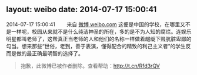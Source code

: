 layout: weibo
date: 2014-07-17 15:00:41
---
<meta name="referrer" content="no-referrer" />

2014-07-17 15:00:41  &nbsp;&nbsp;&nbsp;&nbsp;&nbsp;&nbsp; 来自 <a href="http://weibo.com/" rel="nofollow">微博 weibo.com</a>
这便是中国的学校，在哪里又不是一样呢，校园从来就不是什么纯洁神圣的所在，多的是不为人知的腐烂。连娱乐明星都叫老师了，这帮真正当老师的人和他们的名称一样做着龌龊下贱肮脏卑鄙的勾当。想来那些“世俗，老到，善于表演，懂得配合的精致的利己主义者”的学生反而是做的最正确最明智的选择了。
>  抱歉，此微博已被作者删除。查看帮助：http://t.cn/Rfd3rQV
